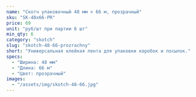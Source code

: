 ```yaml
---
name: "Скотч упаковочный 48 мм × 66 м, прозрачный"
sku: "SK-48x66-PR"
price: 69
unit: "руб/шт при партии 6 шт"
min_qty: 6
category: "skotch"
slug: "skotch-48-66-prozrachny"
short: "Универсальная клейкая лента для упаковки коробок и посылок."
specs:
  - "Ширина: 48 мм"
  - "Длина: 66 м"
  - "Цвет: прозрачный"
images:
  - "/assets/img/skotch-48-66.jpg"
---
```


